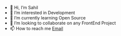 - 👋 Hi, I’m Sahil
- 👀 I’m interested in Development
- 🌱 I’m currently learning Open Source
- 💞️ I’m looking to collaborate on any FrontEnd Project
- 📫 How to reach me <a href="mailto: sahil@ee.iitr.ac.in">Email</a> 


<!---
Zydiag2/Zydiag2 is a ✨ special ✨ repository because its `README.md` (this file) appears on your GitHub profile.
You can click the Preview link to take a look at your changes.
--->
